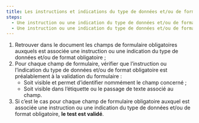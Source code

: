 ```yaml
---
title: Les instructions et indications du type de données et/ou de format obligatoires vérifient-elles une de ces conditions ?
steps:
  - Une instruction ou une indication du type de données et/ou de format obligatoire est visible et permet d’identifier nommément le champ concerné préalablement à la validation du formulaire ;
  - Une instruction ou une indication du type de données et/ou de format obligatoire est visible dans l’étiquette ou le [passage de texte](#passage-de-texte-lie-par-aria-labelledby-ou-aria-describedby) associé au champ préalablement à la validation du formulaire.
---
```


1. Retrouver dans le document les champs de formulaire obligatoires auxquels est associée une instruction ou une indication du type de données et/ou de format obligatoire ;
2. Pour chaque champ de formulaire, vérifier que l’instruction ou l’indication du type de données et/ou de format obligatoire est préalablement à la validation du formulaire :
   - Soit visible et permet d’identifier nommément le champ concerné ;
   - Soit visible dans l’étiquette ou le passage de texte associé au champ.
3. Si c’est le cas pour chaque champ de formulaire obligatoire auxquel est associée une instruction ou une indication du type de données et/ou de format obligatoire, **le test est validé**.
